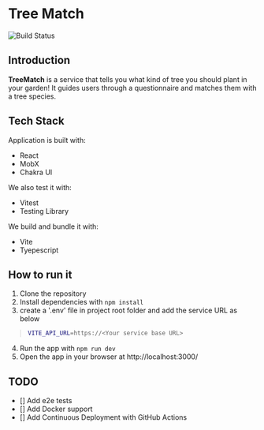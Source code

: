 # Tree Match

![Build Status](https://github.com/vincentsong/TreeMatch/actions/workflows/main.yml/badge.svg)

## Introduction

**TreeMatch** is a service that tells you what kind of tree you should plant in your garden! It guides users
through a questionnaire and matches them with a tree species.

## Tech Stack

Application is built with:

- React
- MobX
- Chakra UI

We also test it with:

- Vitest
- Testing Library

We build and bundle it with:

- Vite
- Tyepescript

## How to run it

1. Clone the repository
2. Install dependencies with `npm install`
3. create a '.env' file in project root folder and add the service URL as below

> ```bash
> VITE_API_URL=https://<Your service base URL>
> ```

4. Run the app with `npm run dev`
5. Open the app in your browser at http://localhost:3000/

## TODO
- [] Add e2e tests
- [] Add Docker support
- [] Add Continuous Deployment with GitHub Actions
